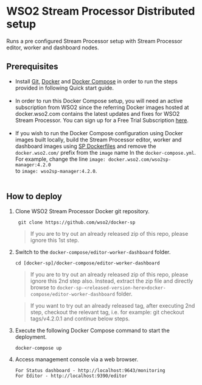 # WSO2 Stream Processor Distributed setup

Runs a pre configured Stream Processor setup with Stream Processor editor, worker and dashboard nodes.

## Prerequisites

 * Install [Git](https://git-scm.com/book/en/v2/Getting-Started-Installing-Git), [Docker](https://www.docker.com/get-docker) and [Docker Compose](https://docs.docker.com/compose/install/#install-compose)
   in order to run the steps provided in following Quick start guide. <br><br>
  * In order to run this Docker Compose setup, you will need an active subscription from WSO2 since the referring Docker images hosted at docker.wso2.com contains the latest updates and fixes for WSO2 Stream Processor. You can sign up for a Free Trial Subscription [here](https://wso2.com/free-trial-subscription). <br><br>
 * If you wish to run the Docker Compose configuration using Docker images built locally, build the Stream Processor editor, worker and 
   dashboard images using [SP Dockerfiles](../../dockerfiles/README.md) and remove the `docker.wso2.com/` prefix 
   from the `image` name In the `docker-compose.yml`. For example, change the line `image: docker.wso2.com/wso2sp-manager:4.2.0` <br> to `image: wso2sp-manager:4.2.0`. <br><br>

## How to deploy

  1. Clone WSO2 Stream Processor Docker git repository.
     ```
      git clone https://github.com/wso2/docker-sp
     ```
     > If you are to try out an already released zip of this repo, please ignore this 1st step.

  2. Switch to the `docker-compose/editor-worker-dashboard` folder.
     ```
     cd [docker-sp]/docker-compose/editor-worker-dashboard
     ```
     > If you are to try out an already released zip of this repo, please ignore this 2nd step also. 
      Instead, extract the zip file and directly browse to `docker-sp-<released-version-here>docker-compose/editor-worker-dashboard` folder. 
     
     > If you want to try out an already released tag, after executing 2nd step, checkout the relevant tag, 
      i.e. for example: git checkout tags/v4.2.0.1 and continue below steps.

  3. Execute the following Docker Compose command to start the deployment.
     ```
     docker-compose up
     ```

  4. Access management console via a web browser.
     ```
     For Status dashboard - http://localhost:9643/monitoring
     For Editor - http://localhost:9390/editor
     ```

